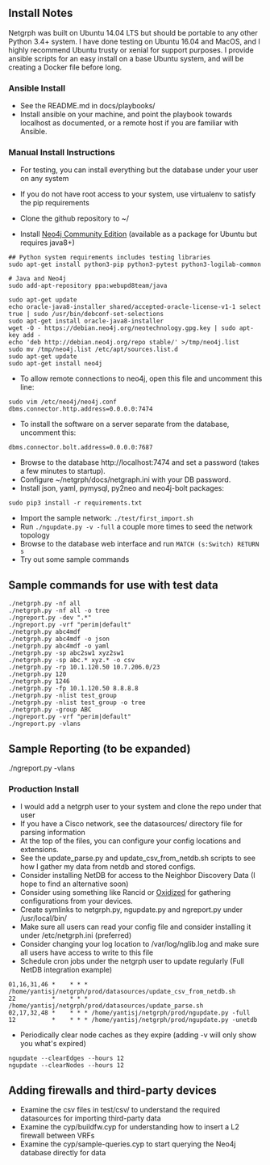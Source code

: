 ## Install Notes

Netgrph was built on Ubuntu 14.04 LTS but should be portable to any other Python
3.4+ system. I have done testing on Ubuntu 16.04 and MacOS, and I highly
recommend Ubuntu trusty or xenial for support purposes. I provide ansible
scripts for an easy install on a base Ubuntu system, and will be creating a
Docker file before long.

### Ansible Install
- See the README.md in docs/playbooks/
- Install ansible on your machine, and point the playbook towards localhost as
  documented, or a remote host if you are familiar with Ansible.

### Manual Install Instructions

- For testing, you can install everything but the database under your user on any system
- If you do not have root access to your system, use virtualenv to satisfy the pip requirements

- Clone the github repository to ~/
- Install [Neo4j Community Edition](http://neo4j.com/download/) (available as a package for Ubuntu but requires java8+)
```
## Python system requirements includes testing libraries
sudo apt-get install python3-pip python3-pytest python3-logilab-common

# Java and Neo4j
sudo add-apt-repository ppa:webupd8team/java

sudo apt-get update
echo oracle-java8-installer shared/accepted-oracle-license-v1-1 select true | sudo /usr/bin/debconf-set-selections
sudo apt-get install oracle-java8-installer
wget -O - https://debian.neo4j.org/neotechnology.gpg.key | sudo apt-key add -
echo 'deb http://debian.neo4j.org/repo stable/' >/tmp/neo4j.list
sudo mv /tmp/neo4j.list /etc/apt/sources.list.d
sudo apt-get update
sudo apt-get install neo4j
```

- To allow remote connections to neo4j, open this file and uncomment this line:
```
sudo vim /etc/neo4j/neo4j.conf
dbms.connector.http.address=0.0.0.0:7474
```

- To install the software on a server separate from the database, uncomment this:
```
dbms.connector.bolt.address=0.0.0.0:7687
```

- Browse to the database http://localhost:7474 and set a password (takes a few minutes to startup).
- Configure ~/netgrph/docs/netgraph.ini with your DB password.
- Install json, yaml, pymysql, py2neo and neo4j-bolt packages:
```
sudo pip3 install -r requirements.txt
```
- Import the sample network: `./test/first_import.sh`
- Run `./ngupdate.py -v -full` a couple more times to seed the network topology
- Browse to the database web interface and run `MATCH (s:Switch) RETURN s`
- Try out some sample commands

## Sample commands for use with test data
```
./netgrph.py -nf all
./netgrph.py -nf all -o tree
./ngreport.py -dev ".*"
./ngreport.py -vrf "perim|default"
./netgrph.py abc4mdf
./netgrph.py abc4mdf -o json
./netgrph.py abc4mdf -o yaml
./netgrph.py -sp abc2sw1 xyz2sw1
./netgrph.py -sp abc.* xyz.* -o csv
./netgrph.py -rp 10.1.120.50 10.7.206.0/23
./netgrph.py 120
./netgrph.py 1246
./netgrph.py -fp 10.1.120.50 8.8.8.8
./netgrph.py -nlist test_group
./netgrph.py -nlist test_group -o tree
./netgrph.py -group ABC
./ngreport.py -vrf "perim|default"
./ngreport.py -vlans
```

## Sample Reporting (to be expanded)
./ngreport.py -vlans


### Production Install

- I would add a netgrph user to your system and clone the repo under that user
- If you have a Cisco network, see the datasources/ directory file for parsing information
- At the top of the files, you can configure your config locations and extensions.
- See the update_parse.py and update_csv_from_netdb.sh scripts to see how I gather my data from netdb and stored configs.
- Consider installing NetDB for access to the Neighbor Discovery Data (I hope to find an alternative soon)
- Consider using something like Rancid or [Oxidized](https://github.com/ytti/oxidized) for gathering configurations from your devices.
- Create symlinks to netgrph.py, ngupdate.py and ngreport.py under /usr/local/bin/
- Make sure all users can read your config file and consider installing it under /etc/netgrph.ini (preferred)
- Consider changing your log location to /var/log/nglib.log and make sure all users have access to write to this file
- Schedule cron jobs under the netgrph user to update regularly (Full NetDB integration example)
```
01,16,31,46 *    * * * /home/yantisj/netgrph/prod/datasources/update_csv_from_netdb.sh
22          *    * * * /home/yantisj/netgrph/prod/datasources/update_parse.sh
02,17,32,48 *    * * * /home/yantisj/netgrph/prod/ngupdate.py -full
12          *    * * * /home/yantisj/netgrph/prod/ngupdate.py -unetdb
```
- Periodically clear node caches as they expire (adding -v will only show you what's expired)
```
ngupdate --clearEdges --hours 12
ngupdate --clearNodes --hours 12
```

## Adding firewalls and third-party devices
- Examine the csv files in test/csv/ to understand the required datasources for importing third-party data
- Examine the cyp/buildfw.cyp for understanding how to insert a L2 firewall between VRFs
- Examine the cyp/sample-queries.cyp to start querying the Neo4j database directly for data
